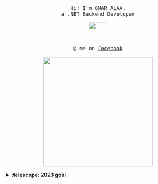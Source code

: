 <p align="center">
  <samp>
    Hi! I'm OMAR ALAA,
   <br> a .NET Backend Developer
  </samp>
</p>

<p align="center">
  <samp>
<img src = "https://github.com/3Omaralaa/3Omaralaa/assets/118674991/188dd297-5760-4cba-b01a-6a412de04c1b" width="50px">


  </samp>
</p>



<p align="center">
  <samp>
    @ me on <a href="https://www.facebook.com/profile.php?id=100040461962240">Facebook</a><br><br>
   <img src="https://github.com/3Omaralaa/3Omaralaa/assets/118674991/745fb6fa-a8d1-4a0d-afb4-0389e36a24b7" width="300px">

   
  </samp>
</p>

<details>
  <summary><b>:telescope: 2023 goal</b></summary>
 .....
</details>


